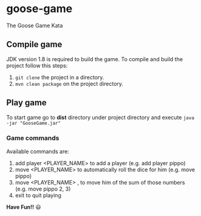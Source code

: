 # goose-game
The Goose Game Kata

## Compile game

JDK version 1.8 is required to build the game.
To compile and build the project follow this steps:

1. `git clone` the project in a directory.
2. `mvn clean package` on the project directory.

## Play game

To start game go to **dist** directory under project directory and execute `java -jar "GooseGame.jar"`

### Game commands

Available commands are:

1) add player <PLAYER_NAME> to add a player (e.g. add player pippo)
2) move <PLAYER_NAME> to automatically roll the dice for him (e.g. move pippo)
3) move <PLAYER_NAME> <N1>, <N2> to move him of the sum of those numbers (e.g. move pippo 2, 3)
4) exit to quit playing

**Have Fun!!** :smiley:
